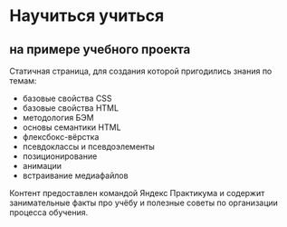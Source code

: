 # Научиться учиться
## на примере учебного проекта

Статичная страница, для создания которой пригодились знания по темам:
- базовые свойства CSS
- базовые свойства HTML
- методология БЭМ
- основы семантики HTML
- флексбокс-вёрстка
- псевдоклассы и псевдоэлементы
- позиционирование
- анимации
- встраивание медиафайлов

Контент предоставлен командой Яндекс Практикума и содержит занимательные факты про учёбу и полезные советы по организации процесса обучения.
